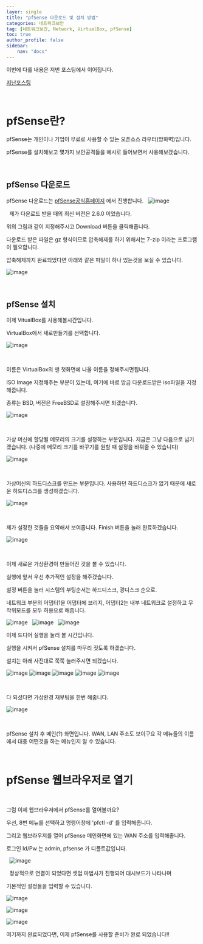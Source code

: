 ```yaml
---
layer: single
title: "pfSense 다운로드 및 설치 방법"
categories: 네트워크보안
tag: [네트워크보안, Network, VirtualBox, pfSense]
toc: true
author_profile: false
sidebar: 
    nav: "docs"
---
```



이번에 다룰 내용은 저번 포스팅에서 이어집니다.

[지난포스팅](/_posts/2022-11-09-virtualBOX.md)

&nbsp;

# pfSense란?

pfSense는 개인이나 기업이 무료로 사용할 수 있는 오픈소스 라우터(방화벽)입니다.

pfSense를 설치해보고 몇가지 보안공격들을 예시로 들어보면서 사용해보겠습니다.

&nbsp;
&nbsp;


## pfSense 다운로드

pfSense 다운로드는 [pfSense공식홈페이지](https://www.pfsense.org/download/) 에서 진행합니다.
&nbsp;
![image](/images/2022-11-10/2022-11-10-pfSense01.png)

&nbsp;
제가 다운로드 받을 때의 최신 버전은 2.6.0 이었습니다.

위의 그림과 같이 지정해주시고 Download 버튼을 클릭해줍니다.

다운로드 받은 파일은 gz 형식이므로 압축해제를 하기 위해서는 7-zip 이라는 프로그램이 필요합니다.

압축해제까지 완료되었다면 아래와 같은 파일이 하나 있는것을 보실 수 있습니다.

![image](/images/2022-11-10/2022-11-10-pfSense02.png)

&nbsp;

## pfSense 설치

이제 VitualBox를 사용해볼시간입니다.

VirtualBox에서 새로만들기를 선택합니다.

![image](/images/2022-11-10/2022-11-10-pfSense03.png)

&nbsp;

이름은 VirtualBox의 맨 첫화면에 나올 이름을 정해주시면됩니다.

ISO Image 지정해주는 부분이 있는데, 여기에 바로 방금 다운로드받은 iso파일을 지정해줍니다.

종류는 BSD, 버전은 FreeBSD로 설정해주시면 되겠습니다.

![image](/images/2022-11-10/2022-11-10-pfSense04.png)

&nbsp;

가상 머신에 할당될 메모리의 크기를 설정하는 부분입니다. 지금은 그냥 다음으로 넘기겠습니다.
(나중에 메모리 크기를 바꾸기를 원할 때 설정을 바꿔줄 수 있습니다)

![image](/images/2022-11-10/2022-11-10-pfSense05.png)

&nbsp;

가상머신의 하드디스크를 만드는 부분입니다. 사용하던 하드디스크가 없기 때문에 새로운 하드디스크를
생성하겠습니다.

![image](/images/2022-11-10/2022-11-10-pfSense06.png)

&nbsp;

제가 설정한 것들을 요약해서 보여줍니다. Finish 버튼을 눌러 완료하겠습니다.

![image](/images/2022-11-10/2022-11-10-pfSense07.png)

&nbsp;

이제 새로운 가상환경이 만들어진 것을 볼 수 있습니다.

실행에 앞서 우선 추가적인 설정을 해주겠습니다.

설정 버튼을 눌러 시스템의 부팅순서는 하드디스크, 광디스크 순으로.

네트워크 부분의 어댑터1을 어댑터에 브리지, 어댑터2는 내부 네트워크로 설정하고 무작위모드를 모두 허용으로 해줍니다.

![image](/images/2022-11-10/2022-11-10-pfSense08.png)
&nbsp;
![image](/images/2022-11-10/2022-11-10-pfSense09.png)
&nbsp;
![image](/images/2022-11-10/2022-11-10-pfSense10.png)
&nbsp;

이제 드디어 실행을 눌러 볼 시간입니다.

실행을 시켜서 pfSense 설치를 마무리 짓도록 하겠습니다.

설치는 아래 사진대로 쭉쭉 눌러주시면 되겠습니다.

![image](/images/2022-11-10/2022-11-10-pfSense11.png)
![image](/images/2022-11-10/2022-11-10-pfSense12.png)
![image](/images/2022-11-10/2022-11-10-pfSense13.png)
![image](/images/2022-11-10/2022-11-10-pfSense14.png)
![image](/images/2022-11-10/2022-11-10-pfSense15.png)

&nbsp;
&nbsp;

다 되셨다면 가상환경 재부팅을 한번 해줍니다.

![image](/images/2022-11-10/2022-11-10-pfSense16.png)

&nbsp;

pfSense 설치 후 메인(?) 화면입니다. 
WAN, LAN 주소도 보이구요 각 메뉴들의 이름에서 대충 어떤것을 하는 메뉴인지 알 수 있습니다.

&nbsp;
&nbsp;

# pfSense 웹브라우저로 열기
&nbsp;

그럼 이제 웹브라우저에서 pfSense를 열어볼까요?

우선, 8번 메뉴를 선택하고 명령어창에 'pfctl -d' 를 입력해줍니다.

그리고 웹브라우저를 열어 pfSense 메인화면에 있는 WAN 주소를 입력해줍니다.

로그인 Id/Pw 는 admin, pfsense 가 디폴트값입니다.

&nbsp;
![image](/images/2022-11-10/2022-11-10-pfSense17.png)

&nbsp;
정상적으로 연결이 되었다면 셋업 마법사가 진행되어 대시보드가 나타나며

기본적인 설정들을 입력할 수 있습니다.

![image](/images/2022-11-10/2022-11-10-pfSense18.png)
&nbsp;

![image](/images/2022-11-10/2022-11-10-pfSense19.png)
&nbsp;

![image](/images/2022-11-10/2022-11-10-pfSense20.png)
&nbsp;

여기까지 완료되었다면, 이제 pfSense를 사용할 준비가 완료 되었습니다!!
